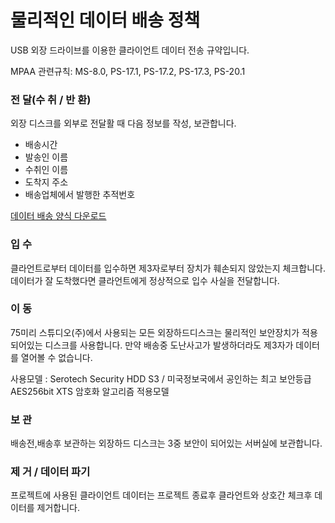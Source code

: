 # 물리적인 데이터 배송 정책
USB 외장 드라이브를 이용한 클라이언트 데이터 전송 규약입니다.

MPAA 관련규칙: MS-8.0, PS-17.1, PS-17.2, PS-17.3, PS-20.1

### 전 달(수 취 / 반 환)
외장 디스크를 외부로 전달활 때 다음 정보를 작성, 보관합니다.

- 배송시간
- 발송인 이름
- 수취인 이름
- 도착지 주소
- 배송업체에서 발행한 추적번호

[데이터 배송 양식 다운로드](../pdf/data_transfer_information.pdf)

### 입 수

클라언트로부터 데이터를 입수하면 제3자로부터 장치가 훼손되지 않았는지 체크합니다.
데이터가 잘 도착했다면 클라언트에게 정상적으로 입수 사실을 전달합니다.

### 이 동

75미리 스튜디오(주)에서 사용되는 모든 외장하드디스크는 물리적인 보안장치가 적용되어있는 디스크를 사용합니다.
만약 배송중 도난사고가 발생하더라도 제3자가 데이터를 열어볼 수 없습니다.

사용모델 : Serotech Security HDD S3 / 미국정보국에서 공인하는 최고 보안등급 AES256bit XTS 암호화 알고리즘 적용모델

### 보 관
배송전,배송후 보관하는 외장하드 디스크는 3중 보안이 되어있는 서버실에 보관합니다.

### 제 거 / 데이터 파기
프로젝트에 사용된 클라이언트 데이터는 프로젝트 종료후 클라언트와 상호간 체크후 데이터를 제거합니다.
